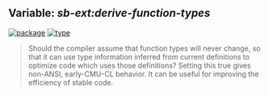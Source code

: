 ## Variable: ***sb-ext:*derive-function-types****
[![package](https://img.shields.io/badge/Package-SB--EXT-5f9ea0.svg?style=social&colorA=999999)](../) [![type](https://img.shields.io/badge/Type-Variable-5f9ea0.svg?style=social&colorA=999999)](../#variable) 

> Should the compiler assume that function types will never change,
> so that it can use type information inferred from current definitions
> to optimize code which uses those definitions? Setting this true
> gives non-ANSI, early-CMU-CL behavior. It can be useful for improving
> the efficiency of stable code.


